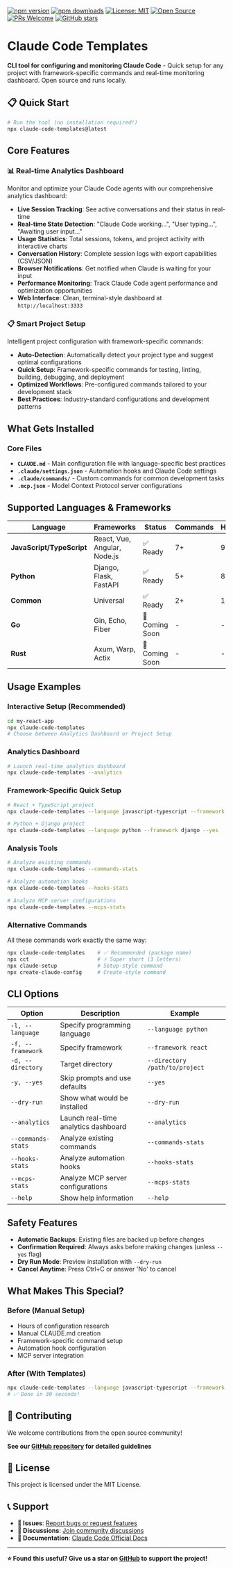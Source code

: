 [![npm version](https://img.shields.io/npm/v/claude-code-templates.svg)](https://www.npmjs.com/package/claude-code-templates)
[![npm downloads](https://img.shields.io/npm/dt/claude-code-templates.svg)](https://www.npmjs.com/package/claude-code-templates)
[![License: MIT](https://img.shields.io/badge/License-MIT-yellow.svg)](https://opensource.org/licenses/MIT)
[![Open Source](https://badges.frapsoft.com/os/v1/open-source.svg?v=103)](https://opensource.org/)
[![PRs Welcome](https://img.shields.io/badge/PRs-welcome-brightgreen.svg)](https://github.com/davila7/claude-code-templates/blob/main/CONTRIBUTING.md)
[![GitHub stars](https://img.shields.io/github/stars/davila7/claude-code-templates.svg?style=social&label=Star)](https://github.com/davila7/claude-code-templates)

# Claude Code Templates

**CLI tool for configuring and monitoring Claude Code** - Quick setup for any project with framework-specific commands and real-time monitoring dashboard. Open source and runs locally.

## 📋 Quick Start

```bash
# Run the tool (no installation required!)
npx claude-code-templates@latest
```

## Core Features

### 📊 Real-time Analytics Dashboard
Monitor and optimize your Claude Code agents with our comprehensive analytics dashboard:
- **Live Session Tracking**: See active conversations and their status in real-time
- **Real-time State Detection**: "Claude Code working...", "User typing...", "Awaiting user input..."
- **Usage Statistics**: Total sessions, tokens, and project activity with interactive charts
- **Conversation History**: Complete session logs with export capabilities (CSV/JSON)
- **Browser Notifications**: Get notified when Claude is waiting for your input
- **Performance Monitoring**: Track Claude Code agent performance and optimization opportunities
- **Web Interface**: Clean, terminal-style dashboard at `http://localhost:3333`

### 📋 Smart Project Setup
Intelligent project configuration with framework-specific commands:
- **Auto-Detection**: Automatically detect your project type and suggest optimal configurations
- **Quick Setup**: Framework-specific commands for testing, linting, building, debugging, and deployment
- **Optimized Workflows**: Pre-configured commands tailored to your development stack
- **Best Practices**: Industry-standard configurations and development patterns

## What Gets Installed

### Core Files
- **`CLAUDE.md`** - Main configuration file with language-specific best practices
- **`.claude/settings.json`** - Automation hooks and Claude Code settings
- **`.claude/commands/`** - Custom commands for common development tasks
- **`.mcp.json`** - Model Context Protocol server configurations

## Supported Languages & Frameworks

| Language | Frameworks | Status | Commands | Hooks | MCP |
|----------|------------|---------|----------|--------|-----|
| **JavaScript/TypeScript** | React, Vue, Angular, Node.js | ✅ Ready | 7+ | 9+ | 4+ |
| **Python** | Django, Flask, FastAPI | ✅ Ready | 5+ | 8+ | 4+ |
| **Common** | Universal | ✅ Ready | 2+ | 1+ | 4+ |
| **Go** | Gin, Echo, Fiber | 🚧 Coming Soon | - | - | - |
| **Rust** | Axum, Warp, Actix | 🚧 Coming Soon | - | - | - |

## Usage Examples

### Interactive Setup (Recommended)
```bash
cd my-react-app
npx claude-code-templates
# Choose between Analytics Dashboard or Project Setup
```

### Analytics Dashboard
```bash
# Launch real-time analytics dashboard
npx claude-code-templates --analytics
```

### Framework-Specific Quick Setup
```bash
# React + TypeScript project
npx claude-code-templates --language javascript-typescript --framework react --yes

# Python + Django project
npx claude-code-templates --language python --framework django --yes
```

### Analysis Tools
```bash
# Analyze existing commands 
npx claude-code-templates --commands-stats

# Analyze automation hooks
npx claude-code-templates --hooks-stats

# Analyze MCP server configurations 
npx claude-code-templates --mcps-stats
```

### Alternative Commands
All these commands work exactly the same way:

```bash
npx claude-code-templates    # ✅ Recommended (package name)
npx cct                      # ⚡ Super short (3 letters)
npx claude-setup             # Setup-style command
npx create-claude-config     # Create-style command
```

## CLI Options

| Option | Description | Example |
|--------|-------------|---------|
| `-l, --language` | Specify programming language | `--language python` |
| `-f, --framework` | Specify framework | `--framework react` |
| `-d, --directory` | Target directory | `--directory /path/to/project` |
| `-y, --yes` | Skip prompts and use defaults | `--yes` |
| `--dry-run` | Show what would be installed | `--dry-run` |
| `--analytics` | Launch real-time analytics dashboard | `--analytics` |
| `--commands-stats` | Analyze existing commands | `--commands-stats` |
| `--hooks-stats` | Analyze automation hooks | `--hooks-stats` |
| `--mcps-stats` | Analyze MCP server configurations | `--mcps-stats` |
| `--help` | Show help information | `--help` |

## Safety Features

- **Automatic Backups**: Existing files are backed up before changes
- **Confirmation Required**: Always asks before making changes (unless `--yes` flag)
- **Dry Run Mode**: Preview installation with `--dry-run`
- **Cancel Anytime**: Press Ctrl+C or answer 'No' to cancel

## What Makes This Special?

### Before (Manual Setup)
- Hours of configuration research
- Manual CLAUDE.md creation
- Framework-specific command setup
- Automation hook configuration
- MCP server integration

### After (With Templates)
```bash
npx claude-code-templates --language javascript-typescript --framework react --yes
# ✅ Done in 30 seconds!
```

## 🤝 Contributing

We welcome contributions from the open source community! 

**See our [GitHub repository](https://github.com/davila7/claude-code-templates) for detailed guidelines**

## 📄 License

This project is licensed under the MIT License.

## 📞 Support

- **🐛 Issues**: [Report bugs or request features](https://github.com/davila7/claude-code-templates/issues)
- **💬 Discussions**: [Join community discussions](https://github.com/davila7/claude-code-templates/discussions)
- **📖 Documentation**: [Claude Code Official Docs](https://docs.anthropic.com/en/docs/claude-code)

---

**⭐ Found this useful? Give us a star on [GitHub](https://github.com/davila7/claude-code-templates) to support the project!**
